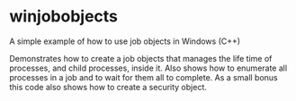 # winjobobjects
A simple example of how to use job objects in Windows (C++)

Demonstrates how to create a job objects that manages the life time of processes, and child processes, inside it. 
Also shows how to enumerate all processes in a job and to wait for them all to complete.
As a small bonus this code also shows how to create a security object.
